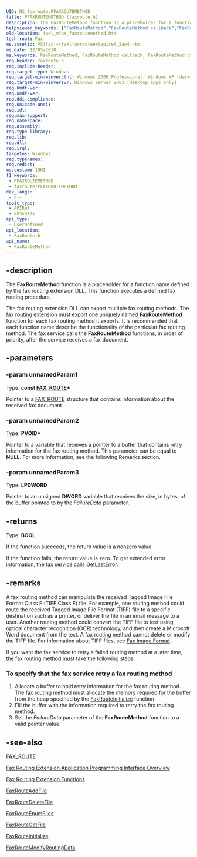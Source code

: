```yaml
---
UID: NC:faxroute.PFAXROUTEMETHOD
title: PFAXROUTEMETHOD (faxroute.h)
description: The FaxRouteMethod function is a placeholder for a function name defined by the fax routing extension DLL. This function executes a defined fax routing procedure.
helpviewer_keywords: ["FaxRouteMethod","FaxRouteMethod callback","FaxRouteMethod callback function [Fax Service]","PFAXROUTEMETHOD","_mfax_faxroutemethod","fax._mfax_faxroutemethod","faxroute/FaxRouteMethod"]
old-location: fax\_mfax_faxroutemethod.htm
tech.root: Fax
ms.assetid: VS|fax|~\fax\faxrouteextapiref_2aw4.htm
ms.date: 12/05/2018
ms.keywords: FaxRouteMethod, FaxRouteMethod callback, FaxRouteMethod callback function [Fax Service], PFAXROUTEMETHOD, _mfax_faxroutemethod, fax._mfax_faxroutemethod, faxroute/FaxRouteMethod
req.header: faxroute.h
req.include-header: 
req.target-type: Windows
req.target-min-winverclnt: Windows 2000 Professional, Windows XP [desktop apps only]
req.target-min-winversvr: Windows Server 2003 [desktop apps only]
req.kmdf-ver: 
req.umdf-ver: 
req.ddi-compliance: 
req.unicode-ansi: 
req.idl: 
req.max-support: 
req.namespace: 
req.assembly: 
req.type-library: 
req.lib: 
req.dll: 
req.irql: 
targetos: Windows
req.typenames: 
req.redist: 
ms.custom: 19H1
f1_keywords:
 - PFAXROUTEMETHOD
 - faxroute/PFAXROUTEMETHOD
dev_langs:
 - c++
topic_type:
 - APIRef
 - kbSyntax
api_type:
 - UserDefined
api_location:
 - FaxRoute.h
api_name:
 - FaxRouteMethod
---
```


## -description

The <b>FaxRouteMethod</b> function is a placeholder for a function name defined by the fax routing extension DLL. This function executes a defined fax routing procedure.

The fax routing extension DLL can export multiple fax routing methods. The fax routing extension must export one uniquely named <b>FaxRouteMethod</b> function for each fax routing method it exports. It is recommended that each function name describe the functionality of the particular fax routing method. The fax service calls the <b>FaxRouteMethod</b> functions, in order of priority, after the service receives a fax document.

## -parameters

### -param unnamedParam1

Type: <b>const <a href="/windows/win32/api/faxroute/ns-faxroute-fax_route">FAX_ROUTE</a>*</b>

Pointer to a <a href="/windows/win32/api/faxroute/ns-faxroute-fax_route">FAX_ROUTE</a> structure that contains information about the received fax document.

### -param unnamedParam2

Type: <b>PVOID*</b>

Pointer to a variable that receives a pointer to a buffer that contains retry information for the fax routing method. This parameter can be equal to <b>NULL</b>. For more information, see the following Remarks section.

### -param unnamedParam3

Type: <b>LPDWORD</b>

Pointer to an unsigned <b>DWORD</b> variable that receives the size, in bytes, of the buffer pointed to by the <i>FailureData</i> parameter.

## -returns

Type: <b>BOOL</b>

If the function succeeds, the return value is a nonzero value.

If the function fails, the return value is zero. To get extended error information, the fax service calls <a href="/windows/desktop/api/errhandlingapi/nf-errhandlingapi-getlasterror">GetLastError</a>.

## -remarks

A fax routing method can manipulate the received Tagged Image File Format Class F (TIFF Class F) file. For example, one routing method could route the received Tagged Image File Format (TIFF) file to a specific destination such as a printer, or deliver the file in an email message to a user. Another routing method could convert the TIFF file to text using optical character recognition (OCR) technology, and then create a Microsoft Word document from the text. A fax routing method cannot delete or modify the TIFF file. For information about TIFF files, see <a href="https://msdn.microsoft.com/d7840c10-6059-40ed-9040-50eefefc7349">Fax Image Format</a>..

If you want the fax service to retry a failed routing method at a later time, the fax routing method must take the following steps.

<h3><a id="To_specify_that_the_fax_service_retry_a_fax_routing_method"></a><a id="to_specify_that_the_fax_service_retry_a_fax_routing_method"></a><a id="TO_SPECIFY_THAT_THE_FAX_SERVICE_RETRY_A_FAX_ROUTING_METHOD"></a>To specify that the fax service retry a fax routing method</h3>
<ol>
<li>Allocate a buffer to hold retry information for the fax routing method. The fax routing method must allocate the memory required for the buffer from the heap specified by the <a href="/windows/win32/api/faxroute/nf-faxroute-faxrouteinitialize">FaxRouteInitialize</a> function.</li>
<li>Fill <i></i>the buffer with the information required to retry the fax routing method.</li>
<li>Set the <i>FailureData</i> parameter of the <b>FaxRouteMethod</b> function to a valid pointer value.</li>
</ol>

## -see-also

<a href="/windows/win32/api/faxroute/ns-faxroute-fax_route">FAX_ROUTE</a>



<a href="https://msdn.microsoft.com/f8bdf0de-9455-45d1-9271-3929e0429d5c">Fax Routing Extension Application Programming Interface Overview</a>



<a href="https://msdn.microsoft.com/339f7fb6-64eb-403e-91be-210501042a25">Fax Routing Extension Functions</a>



<a href="/windows/win32/api/faxroute/nc-faxroute-pfaxrouteaddfile">FaxRouteAddFile</a>



<a href="/windows/win32/api/faxroute/nc-faxroute-pfaxroutedeletefile">FaxRouteDeleteFile</a>



<a href="/windows/win32/api/faxroute/nc-faxroute-pfaxrouteenumfiles">FaxRouteEnumFiles</a>



<a href="/windows/win32/api/faxroute/nc-faxroute-pfaxroutegetfile">FaxRouteGetFile</a>



<a href="/windows/win32/api/faxroute/nf-faxroute-faxrouteinitialize">FaxRouteInitialize</a>



<a href="/windows/win32/api/faxroute/nc-faxroute-pfaxroutemodifyroutingdata">FaxRouteModifyRoutingData</a>
